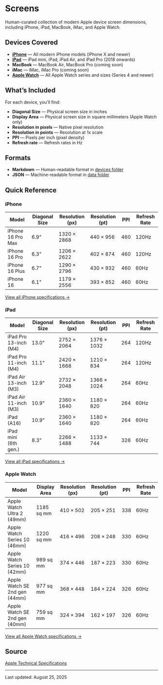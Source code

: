 # Screens

Human-curated collection of modern Apple device screen dimensions, including iPhone, iPad, MacBook, iMac, and Apple Watch.

## Devices Covered

- **[iPhone](devices/iphone.md)** — All modern iPhone models (iPhone X and newer)
- **[iPad](devices/ipad.md)** — iPad mini, iPad, iPad Air, and iPad Pro (2018 onwards)
- **MacBook** — MacBook Air, MacBook Pro (coming soon)
- **iMac** — iMac, iMac Pro (coming soon)
- **[Apple Watch](devices/watch.md)** — All Apple Watch series and sizes (Series 4 and newer)

## What’s Included

For each device, you’ll find:
- **Diagonal Size** — Physical screen size in inches
- **Display Area** — Physical screen size in square millimeters (Apple Watch only)
- **Resolution in pixels** — Native pixel resolution
- **Resolution in points** — Resolution at 1x scale
- **PPI** — Pixels per inch (pixel density)
- **Refresh rate** — Refresh rates in Hz

## Formats

- **Markdown** — Human-readable format in [devices folder](devices)
- **JSON** — Machine-readable format in [data folder](data)

## Quick Reference

### iPhone
| Model | Diagonal Size | Resolution (px) | Resolution (pt) | PPI | Refresh Rate |
|-------|---------------|-----------------|-----------------|-----|--------------|
| iPhone 16 Pro Max | 6.9" | 1320 × 2868 | 440 × 956 | 460 | 120Hz |
| iPhone 16 Pro | 6.3" | 1206 × 2622 | 402 × 874 | 460 | 120Hz |
| iPhone 16 Plus | 6.7" | 1290 × 2796 | 430 × 932 | 460 | 60Hz |
| iPhone 16 | 6.1" | 1179 × 2556 | 393 × 852 | 460 | 60Hz |

[View all iPhone specifications →](devices/iphone.md)

### iPad
| Model | Diagonal Size | Resolution (px) | Resolution (pt) | PPI | Refresh Rate |
|-------|---------------|-----------------|-----------------|-----|--------------|
| iPad Pro 13-inch (M4) | 13.0" | 2752 × 2064 | 1376 × 1032 | 264 | 120Hz |
| iPad Pro 11-inch (M4) | 11.1" | 2420 × 1668 | 1210 × 834 | 264 | 120Hz |
| iPad Air 13-inch (M3) | 12.9" | 2732 × 2048 | 1366 × 1024 | 264 | 60Hz |
| iPad Air 11-inch (M3) | 10.9" | 2360 × 1640 | 1180 × 820 | 264 | 60Hz |
| iPad (A16) | 10.9" | 2360 × 1640 | 1180 × 820 | 264 | 60Hz |
| iPad mini (6th gen.) | 8.3" | 2266 × 1488 | 1133 × 744 | 326 | 60Hz |

[View all iPad specifications →](devices/ipad.md)

### Apple Watch
| Model | Display Area | Resolution (px) | Resolution (pt) | PPI | Refresh Rate |
|-------|---------------|-----------------|-----------------|-----|--------------|
| Apple Watch Ultra 2 (49mm) | 1185 sq mm | 410 × 502 | 205 × 251 | 338 | 60Hz |
| Apple Watch Series 10 (46mm) | 1220 sq mm | 416 × 496 | 208 × 248 | 330 | 60Hz |
| Apple Watch Series 10 (42mm) | 989 sq mm | 374 × 446 | 187 × 223 | 330 | 60Hz |
| Apple Watch SE 2nd gen (44mm) | 977 sq mm | 368 × 448 | 184 × 224 | 326 | 60Hz |
| Apple Watch SE 2nd gen (40mm) | 759 sq mm | 324 × 394 | 162 × 197 | 326 | 60Hz |

[View all Apple Watch specifications →](devices/watch.md)

## Source

[Apple Technical Specifications](https://support.apple.com/specs/)

---

Last updated: August 25, 2025

